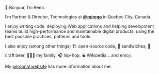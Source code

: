👋 Bonjour, I’m Rémi.

I’m Partner & Director, Technologies at [**@mirego**](https://www.mirego.com/en) in Quebec City, Canada.

I enjoy writing code, deploying Web applications and helping development teams build high-performance and maintainable digital products, using the best possible practices, patterns and tools.

I also enjoy (among other things) 🏗 open-source code, 🥪 sandwiches, 🍺 craft beer, 👨‍👩‍👧 my family, 🎧 hip-hop, ⛲ Wikipedia… and emoji.

My [personal website](https://exomel.com) has more information about me.
